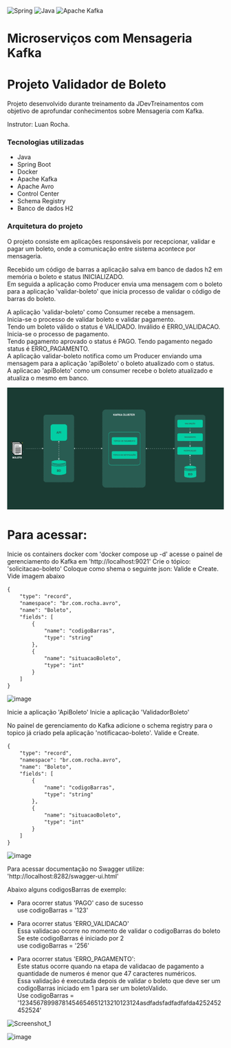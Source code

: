 ![Spring](https://img.shields.io/badge/spring-%236DB33F.svg?style=for-the-badge&logo=spring&logoColor=white)
![Java](https://img.shields.io/badge/java-%23ED8B00.svg?style=for-the-badge&logo=openjdk&logoColor=white)
![Apache Kafka](https://img.shields.io/badge/Apache%20Kafka-000?style=for-the-badge&logo=apachekafka)

# Microserviços com Mensageria Kafka

# Projeto Validador de Boleto

Projeto desenvolvido durante treinamento da JDevTreinamentos com objetivo de aprofundar conhecimentos sobre Mensageria com Kafka.

Instrutor: Luan Rocha.

### Tecnologias utilizadas
- Java
- Spring Boot
- Docker
- Apache Kafka
- Apache Avro
- Control Center
- Schema Registry
- Banco de dados H2

### Arquitetura do projeto
O projeto consiste em aplicações responsáveis por recepcionar, validar e pagar um boleto, 
onde a comunicação entre sistema acontece por mensageria.

Recebido um código de barras a aplicação salva em banco de dados h2 em memória o boleto e status INICIALIZADO.  
Em seguida a aplicação como Producer envia uma mensagem com o boleto para a aplicação 'validar-boleto' que inicia processo de validar o código de barras do boleto.

A aplicação 'validar-boleto' como Consumer recebe a mensagem.  
Inicia-se o processo de validar boleto e validar pagamento.  
Tendo um boleto válido o status é VALIDADO. Inválido é ERRO_VALIDACAO.  
Inicia-se o processo de pagamento.  
Tendo pagamento aprovado o status é PAGO. Tendo pagamento negado status é ERRO_PAGAMENTO.  
A aplicação validar-boleto notifica como um Producer enviando uma mensagem para a aplicação 'apiBoleto' o boleto atualizado com o status.  
A aplicacao 'apiBoleto' como um consumer recebe o boleto atualizado e atualiza o mesmo em banco.  


![Alt Text](./images/arquitetura.gif)

# Para acessar:
Inicie os containers docker com 'docker compose up -d'
acesse o painel de gerenciamento do Kafka em 'http://localhost:9021'
Crie o tópico: 'solicitacao-boleto'
Coloque como shema o seguinte json: Valide e Create. Vide imagem abaixo
````
{
    "type": "record",
    "namespace": "br.com.rocha.avro",
    "name": "Boleto",
    "fields": [
        {
            "name": "codigoBarras",
            "type": "string"
        },
        {
            "name": "situacaoBoleto",
            "type": "int"
        }
    ]
}
````

![image](https://github.com/user-attachments/assets/53988335-6ebb-4dbb-abbe-51a659de9ab8)

Inicie a aplicação 'ApiBoleto'
Inicie a aplicação 'ValidadorBoleto'

No painel de gerenciamento do Kafka
adicione o schema registry para o topico já criado pela aplicação 'notificacao-boleto'. Valide e Create.

````
{
    "type": "record",
    "namespace": "br.com.rocha.avro",
    "name": "Boleto",
    "fields": [
        {
            "name": "codigoBarras",
            "type": "string"
        },
        {
            "name": "situacaoBoleto",
            "type": "int"
        }
    ]
}
````
![image](https://github.com/user-attachments/assets/4a2a07a2-8e51-400f-b16e-9b1cab4c83b4)


Para acessar documentação no Swagger utilize: 'http://localhost:8282/swagger-ui.html'

Abaixo alguns codigosBarras de exemplo:

- Para ocorrer status 'PAGO' caso de sucesso    
 use codigoBarras = '123'

- Para ocorrer status 'ERRO_VALIDACAO'  
Essa validacao ocorre no momento de validar o codigoBarras do boleto  
Se este codigoBarras é iniciado por 2  
use codigoBarras = '256'

- Para ocorrer status 'ERRO_PAGAMENTO':  
Este status ocorre quando na etapa de validacao de pagamento a quantidade de numeros é menor que 47 caracteres numéricos.  
Essa validação é executada depois de validar o boleto que deve ser um codigoBarras iniciado em 1 para ser um boletoValido.  
Use codigoBarras = '12345678998781454654651213210123124asdfadsfadfadfafda4252452452524'

![Screenshot_1](https://github.com/user-attachments/assets/19ff055b-532e-49cb-a162-b91572b5df8a)

![image](https://github.com/user-attachments/assets/a08c8271-a441-4d8c-aab9-61d8ea365e6f)
